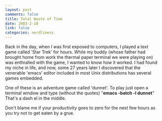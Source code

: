 ```yaml
--- 
layout: post
comments: false
title: Total Waste of Time
date: 2003-2-18
link: false
categories: nerdliness
---
```

Back in the day, when I was first exposed to computers, I played a text game called 'Star Trek' for hours. While my buddy (whose father had brought home from work the thermal paper terminal we were playing on) was enthralled with the game, I wanted to know how it worked. I had found my niche in life, and now, some 27 years later I discovered that the venerable 'emacs' editor included in most Unix distributions has several games embedded.

One of these is an adventure game called 'dunnet'. To play just open a terminal window and type (without the quotes) "<strong>emacs -batch -l dunnet</strong>" That's a dash el in the middle.

Don't blame me if your productivity goes to zero for the next few hours as you try not to get eaten by a grue.
